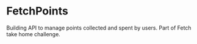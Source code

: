 # FetchPoints
Building API to manage points collected and spent by users. Part of Fetch take home challenge.  

